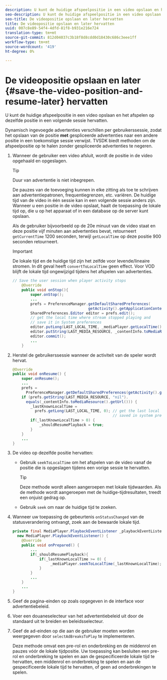 ```yaml
---
description: U kunt de huidige afspeelpositie in een video opslaan en het afspelen op dezelfde positie in een volgende sessie hervatten.
seo-description: U kunt de huidige afspeelpositie in een video opslaan en het afspelen op dezelfde positie in een volgende sessie hervatten.
seo-title: De videopositie opslaan en later hervatten
title: De videopositie opslaan en later hervatten
uuid: 007c8e89-54f4-4dfd-81f8-b931e216e724
translation-type: tm+mt
source-git-commit: 812d04037c3b18f8d8cdd0d18430c686c3eee1ff
workflow-type: tm+mt
source-wordcount: '419'
ht-degree: 0%

---
```



# De videopositie opslaan en later {#save-the-video-position-and-resume-later} hervatten

U kunt de huidige afspeelpositie in een video opslaan en het afspelen op dezelfde positie in een volgende sessie hervatten.

Dynamisch ingevoegde advertenties verschillen per gebruikerssessie, zodat het opslaan van de positie **met** gespliceerde advertenties naar een andere positie in een toekomstige sessie verwijst. TVSDK biedt methoden om de afspeelpositie op te halen zonder gespliceerde advertenties te negeren.

1. Wanneer de gebruiker een video afsluit, wordt de positie in de video opgehaald en opgeslagen.

   >[!TIP]
   >
   >Duur van advertentie is niet inbegrepen.

   De pauzes van de toevoeging kunnen in elke zitting als toe te schrijven aan advertentiepatronen, frequentiegrenzen, etc. variëren. De huidige tijd van de video in één sessie kan in een volgende sessie anders zijn. Wanneer u een positie in de video opslaat, haalt de toepassing de lokale tijd op, die u op het apparaat of in een database op de server kunt opslaan.

   Als de gebruiker bijvoorbeeld op de 20e minuut van de video staat en deze positie vijf minuten aan advertenties bevat, retourneert `getCurrentTime` 1200 seconden, terwijl `getLocalTime` op deze positie 900 seconden retourneert.

   >[!IMPORTANT]
   >
   >De lokale tijd en de huidige tijd zijn het zelfde voor levende/lineaire stromen. In dit geval heeft `convertToLocalTime` geen effect. Voor VOD blijft de lokale tijd ongewijzigd tijdens het afspelen van advertenties.

   ```java
   // Save the user session when player activity stops 
       @Override 
       public void onStop(){ 
           super.onStop(); 
           ... 
           prefs = PreferenceManager.getDefaultSharedPreferences( 
                                     getActivity().getApplicationContext()); 
           SharedPreferences.Editor editor = prefs.edit(); 
           // get the local time where stream stopped playing and  
           // save it in System preferences 
           editor.putLong(LAST_LOCAL_TIME, _mediaPlayer.getLocalTime());  
           editor.putString(LAST_MEDIA_RESOURCE, _contentInfo.toMediaResource().getUrl()); 
           editor.commit(); 
           ... 
       }
   ```

1. Herstel de gebruikerssessie wanneer de activiteit van de speler wordt hervat.

   ```java
   @Override 
   public void onResume() { 
       super.onResume(); 
       ... 
       prefs =  
         PreferenceManager.getDefaultSharedPreferences(getActivity().getApplicationContext()); 
       if (prefs.getString(LAST_MEDIA_RESOURCE, "nil"). 
         equals(_contentInfo.toMediaResource().getUrl())) { 
           _lastKnownLocalTime =  
             prefs.getLong(LAST_LOCAL_TIME, 0); // get the last local time  
                                                // saved in system preferences 
           if(_lastKnownLocalTime > 0) { 
               _shouldResumePlayback = true; 
           } 
       } 
       ... 
   } 
   ```

1. De video op dezelfde positie hervatten:

   * Gebruik `seekToLocalTime` om het afspelen van de video vanaf de positie die is opgeslagen tijdens een vorige sessie te hervatten.

      >[!TIP]
      >
      >Deze methode wordt alleen aangeroepen met lokale tijdwaarden. Als de methode wordt aangeroepen met de huidige-tijdresultaten, treedt een onjuist gedrag op.

   * Gebruik `seek` om naar de huidige tijd te zoeken.

1. Wanneer uw toepassing de gebeurtenis `onStatusChanged` van de statusverandering ontvangt, zoek aan de bewaarde lokale tijd.

   ```java
   private final MediaPlayer.PlaybackEventListener _playbackEventListener =  
     new MediaPlayer.PlaybackEventListener() { 
       @Override 
       public void onPrepared() { 
           ... 
           if(_shouldResumePlayback){ 
               if(_lastKnownLocalTime >= 0) { 
                    _mediaPlayer.seekToLocalTime(_lastKnownLocalTime); 
               } 
           } 
           ... 
       } 
       ... 
   }
   ```

1. Geef de pagina-einden op zoals opgegeven in de interface voor advertentiebeleid.
1. Voer een douaneselecteur van het advertentiebeleid uit door de standaard uit te breiden en beleidsselecteur.
1. Geef de ad-einden op die aan de gebruiker moeten worden weergegeven door `selectAdBreaksToPlay` te implementeren.

   Deze methode omvat een pre-rol en onderbreking en de middenrol en pauzes vóór de lokale tijdpositie. Uw toepassing kan besluiten een pre-rol en onderbreking te spelen en aan de gespecificeerde lokale tijd te hervatten, een middenrol en onderbreking te spelen en aan de gespecificeerde lokale tijd te hervatten, of geen ad onderbrekingen te spelen.
